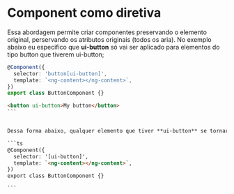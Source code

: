 # Component como diretiva

Essa abordagem permite criar componentes preservando o elemento original, perservando os atributos originais (todos os aria). No exemplo abaixo eu especifico que **ui-button** só vai ser aplicado para elementos do tipo button que tiverem ui-button;

```ts
@Component({
  selector: 'button[ui-button]',
  template: `<ng-content></ng-content>`,
})
export class ButtonComponent {}

```

````html
<button ui-button>My button</button>
```


Dessa forma abaixo, qualquer elemento que tiver **ui-button** se tornará um componente.

```ts
@Component({
  selector: '[ui-button]',
  template: `<ng-content></ng-content>`,
})
export class ButtonComponent {}

```
